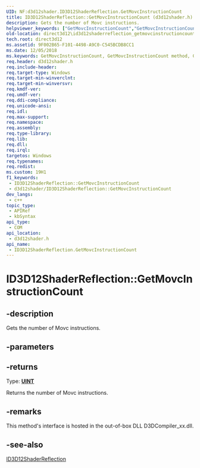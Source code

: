 ```yaml
---
UID: NF:d3d12shader.ID3D12ShaderReflection.GetMovcInstructionCount
title: ID3D12ShaderReflection::GetMovcInstructionCount (d3d12shader.h)
description: Gets the number of Movc instructions.
helpviewer_keywords: ["GetMovcInstructionCount","GetMovcInstructionCount method","GetMovcInstructionCount method","ID3D12ShaderReflection interface","ID3D12ShaderReflection interface","GetMovcInstructionCount method","ID3D12ShaderReflection.GetMovcInstructionCount","ID3D12ShaderReflection::GetMovcInstructionCount","d3d12shader/ID3D12ShaderReflection::GetMovcInstructionCount","direct3d12.id3d12shaderreflection_getmovcinstructioncount"]
old-location: direct3d12\id3d12shaderreflection_getmovcinstructioncount.htm
tech.root: direct3d12
ms.assetid: 9F002B65-F101-4498-A9C0-C545BCDB8CC1
ms.date: 12/05/2018
ms.keywords: GetMovcInstructionCount, GetMovcInstructionCount method, GetMovcInstructionCount method,ID3D12ShaderReflection interface, ID3D12ShaderReflection interface,GetMovcInstructionCount method, ID3D12ShaderReflection.GetMovcInstructionCount, ID3D12ShaderReflection::GetMovcInstructionCount, d3d12shader/ID3D12ShaderReflection::GetMovcInstructionCount, direct3d12.id3d12shaderreflection_getmovcinstructioncount
req.header: d3d12shader.h
req.include-header: 
req.target-type: Windows
req.target-min-winverclnt: 
req.target-min-winversvr: 
req.kmdf-ver: 
req.umdf-ver: 
req.ddi-compliance: 
req.unicode-ansi: 
req.idl: 
req.max-support: 
req.namespace: 
req.assembly: 
req.type-library: 
req.lib: 
req.dll: 
req.irql: 
targetos: Windows
req.typenames: 
req.redist: 
ms.custom: 19H1
f1_keywords:
 - ID3D12ShaderReflection::GetMovcInstructionCount
 - d3d12shader/ID3D12ShaderReflection::GetMovcInstructionCount
dev_langs:
 - c++
topic_type:
 - APIRef
 - kbSyntax
api_type:
 - COM
api_location:
 - d3d12shader.h
api_name:
 - ID3D12ShaderReflection.GetMovcInstructionCount
---
```


# ID3D12ShaderReflection::GetMovcInstructionCount


## -description

Gets the number of Movc instructions.

## -parameters

## -returns

Type: <b><a href="https://docs.microsoft.com/windows/desktop/WinProg/windows-data-types">UINT</a></b>

Returns the number of Movc instructions.

## -remarks

This method's interface is hosted in the out-of-box DLL D3DCompiler_xx.dll.

## -see-also

<a href="https://docs.microsoft.com/windows/desktop/api/d3d12shader/nn-d3d12shader-id3d12shaderreflection">ID3D12ShaderReflection</a>

